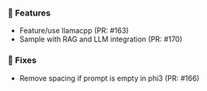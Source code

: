 ### 🚀 Features

- Feature/use llamacpp (PR: #163)
- Sample with RAG and LLM integration (PR: #170)

### 🐛 Fixes

- Remove spacing if prompt is empty in phi3 (PR: #166)

